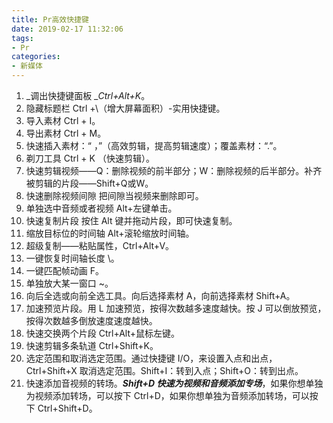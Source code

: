```yaml
---
title: Pr高效快捷键
date: 2019-02-17 11:32:06
tags:
- Pr
categories:
- 新媒体
---
```


1. _调出快捷键面板 __Ctrl+Alt+K_。
1. 隐藏标题栏 Ctrl +\（增大屏幕面积）-实用快捷键。
1. 导入素材 Ctrl + I。
1. 导出素材 Ctrl + M。
1. 快速插入素材：“ ，”（高效剪辑，提高剪辑速度）；覆盖素材：“.”。
1. 剃刀工具 Ctrl + K （快速剪辑）。
1. 快速剪辑视频——Q：删除视频的前半部分；W：删除视频的后半部分。补齐被剪辑的片段——Shift+Q或W。
1. 快速删除视频间隙 把间隙当视频来删除即可。
1. 单独选中音频或者视频 Alt+左键单击。
1. 快速复制片段 按住 Alt 键并拖动片段，即可快速复制。
1. 缩放目标位的时间轴 Alt+滚轮缩放时间轴。
1. 超级复制——粘贴属性，Ctrl+Alt+V。
1. 一键恢复时间轴长度 \。
1. 一键匹配帧动画 F。
1. 单独放大某一窗口 ~。
1. 向后全选或向前全选工具。向后选择素材 A，向前选择素材 Shift+A。
1. 加速预览片段。用 L 加速预览，按得次数越多速度越快。按 J 可以倒放预览，按得次数越多倒放速度速度越快。
1. 快速交换两个片段 Ctrl+Alt+鼠标左键。
1. 快速剪辑多条轨道 Ctrl+Shift+K。
1. 选定范围和取消选定范围。通过快捷键 I/O，来设置入点和出点，Ctrl+Shift+X 取消选定范围。Shift+I：转到入点；Shift+O：转到出点。
1. 快速添加音视频的转场。**_Shift+D 快速为视频和音频添加专场_**，如果你想单独为视频添加转场，可以按下 Ctrl+D，如果你想单独为音频添加转场，可以按下 Ctrl+Shift+D。

